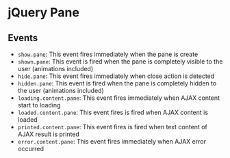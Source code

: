 # jQuery Pane

## Events

- `show.pane`: This event fires immediately when the pane is create
- `shown.pane`: This event is fired when the pane is completely visible to the user (animations included)
- `hide.pane`: This event fires immediately when close action is detected 
- `hidden.pane`: This event is fired when the pane is completely hidden to the user (animations included)
- `loading.content.pane`: This event fires immediately when AJAX content start to loading
- `loaded.content.pane`: This event fires is fired when AJAX content is loaded
- `printed.content.pane`: This event fires is fired when text content of AJAX result is printed
- `error.content.pane`: This event fires immediately when AJAX error occurred
